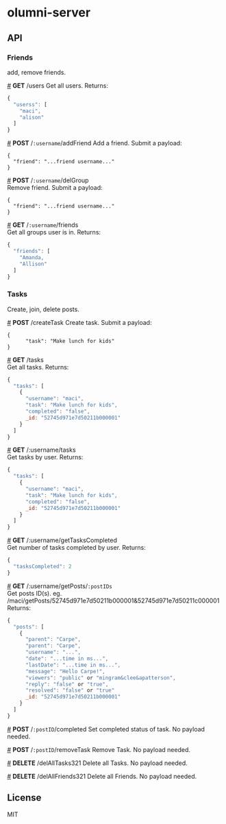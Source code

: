 # olumni-server

## API

### Friends
add, remove friends.

&#x20;<a href="#api-GET-users" name="api-GET-users">#</a> <b>GET</b> /users 
Get all users. Returns:

```js
{
  "userss": [
    "maci",
    "alison"
  ]
}
```

&#x20;<a href="#api-POST-username-addFriend" name="api-POST-username-addFriend">#</a> <b>POST</b> /`:username`/addFriend 
Add a friend. Submit a payload:

```
{
  "friend": "...friend username..."
}
```

&#x20;<a href="#api-POST-username-removeFriend" name="api-POST-username-removeFriend">#</a> <b>POST</b> /`:username`/delGroup  
Remove friend. Submit a payload:

```
{
  "friend": "...friend username..."
}
```

&#x20;<a href="#api-GET-username-friends" name="api-GET-username-friends">#</a> <b>GET</b> /`:username`/friends  
Get all groups user is  in. Returns:

```js
{
  "friends": [
    "Amanda,
    "Allison"
  ]
}
```

### Tasks
Create, join, delete posts.

&#x20;<a href="#api-POST-username-createTask" name="api-POST-username-createTask">#</a> <b>POST</b> /createTask
Create task. Submit a payload:

```
{
      "task": "Make lunch for kids"
}
```

&#x20;<a href="#api-GET-tasks" name="api-GET-tasks">#</a> <b>GET</b> /tasks  
Get all tasks. Returns: 

```js
{
  "tasks": [
    {
      "username": "maci",
      "task": "Make lunch for kids",
      "completed": "false",
      _id: "52745d971e7d50211b000001"
    }
  ]
}
```

&#x20;<a href="#api-GET-username-tasks" name="api-GET-username-tasks">#</a> <b>GET</b> /:username/tasks  
Get tasks by user. Returns: 


```js
{
  "tasks": [
    {
      "username": "maci",
      "task": "Make lunch for kids",
      "completed": "false",
      _id: "52745d971e7d50211b000001"
    }
  ]
}
```

&#x20;<a href="#api-GET-username-getTasksCompleted" name="api-GET-username-getTasksCompleted">#</a> <b>GET</b> /:username/getTasksCompleted  
Get number of tasks completed by user. Returns: 

```js
{
  "tasksCompleted": 2
}
```

&#x20;<a href="#api-GET-username-getPosts-postIDs" name="api-GET-username-getPosts-postIDs">#</a> <b>GET</b> /:username/getPosts/`:postIDs`  
Get posts ID(s). eg. /maci/getPosts/52745d971e7d50211b000001&52745d971e7d50211c000001 Returns: 


```js
{
  "posts": [
    {
      "parent": "Carpe",
      "parent": "Carpe",
      "username": "...",
      "date": "...time in ms...",
      "lastDate": "...time in ms...",
      "message": "Hello Carpe!",
      "viewers": "public" or "mingram&clee&apatterson",
      "reply": "false" or "true",
      "resolved": "false" or "true"
      _id: "52745d971e7d50211b000001"
    }
  ]
}
```

&#x20;<a href="#api-POST-postID-completed" name="api-POST-postID-completed">#</a> <b>POST</b> /`:postID`/completed 
Set completed status of task. No payload needed.

&#x20;<a href="#api-POST-postID-removeTask" name="api-POST-postID-removeTask">#</a> <b>POST</b> /`:postID`/removeTask 
Remove Task. No payload needed.


&#x20;<a href="#api-DELETE-delAllTasks321" name="api-DELETE-delAllTasks321">#</a> <b>DELETE</b> /delAllTasks321
Delete all Tasks. No payload needed.

&#x20;<a href="#api-DELETE-delAllFriends321" name="api-DELETE-delAllFriends321">#</a> <b>DELETE</b> /delAllFriends321
Delete all Friends. No payload needed.

## License

MIT
